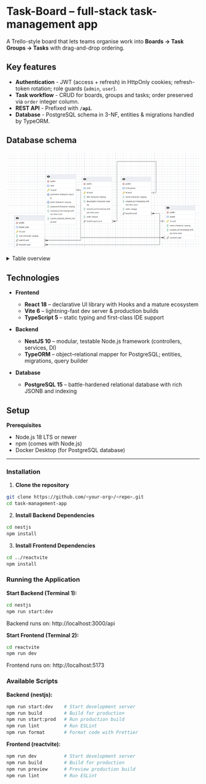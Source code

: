 # Task-Board – full-stack task-management app

A Trello-style board that lets teams organise work into **Boards → Task Groups → Tasks** with drag-and-drop ordering.


## Key features

- **Authentication** - JWT (access + refresh) in HttpOnly cookies; refresh-token rotation; role guards (`admin`, `user`).
- **Task workflow** - CRUD for boards, groups and tasks; order preserved via `order` integer column.
- **REST API** - Prefixed with **`/api`**.
- **Database** - PostgreSQL schema in 3-NF, entities & migrations handled by TypeORM.

## Database schema

![ER diagram](docs/erd.png)

<details>
<summary>Table overview</summary>

| Table | Description |
|-------|-------------|
| **user** | Account and profile (stores hashed refresh token). |
| **board** | Top-level container; owned by a user, shareable. |
| **task_group** | Column with tasks on a board. |
| **task** | Individual card task. |
| **board_user** | *M-N* join to share boards with teammates (role per board). |
</details>

## Technologies

- **Frontend**
  - **React 18** – declarative UI library with Hooks and a mature ecosystem
  - **Vite 6** – lightning-fast dev server & production builds
  - **TypeScript 5** – static typing and first-class IDE support

- **Backend**
  - **NestJS 10** – modular, testable Node.js framework (controllers, services, DI)
  - **TypeORM** – object–relational mapper for PostgreSQL; entities, migrations, query builder

- **Database**
  - **PostgreSQL 15** – battle-hardened relational database with rich JSONB and indexing


## Setup

**Prerequisites**
* Node.js 18 LTS or newer
* npm (comes with Node.js)
* Docker Desktop (for PostgreSQL database)

---

### Installation

1. **Clone the repository**
```bash
git clone https://github.com/<your-org>/<repo>.git
cd task-management-app
```

2. **Install Backend Dependencies**
```bash
cd nestjs
npm install
```

3. **Install Frontend Dependencies**
```bash
cd ../reactvite
npm install
```

### Running the Application

**Start Backend (Terminal 1):**
```bash
cd nestjs
npm run start:dev
```
Backend runs on: http://localhost:3000/api

**Start Frontend (Terminal 2):**
```bash
cd reactvite
npm run dev
```
Frontend runs on: http://localhost:5173

### Available Scripts

**Backend (nestjs):**
```bash
npm run start:dev    # Start development server
npm run build        # Build for production
npm run start:prod   # Run production build
npm run lint         # Run ESLint
npm run format       # Format code with Prettier
```

**Frontend (reactvite):**
```bash
npm run dev          # Start development server
npm run build        # Build for production
npm run preview      # Preview production build
npm run lint         # Run ESLint
```

